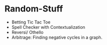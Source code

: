 # Random-Stuff

- Betting Tic Tac Toe
- Spell Checker with Contextualization
- Reversi/ Othello
- Arbitrage: Finding negative cycles in a graph.
